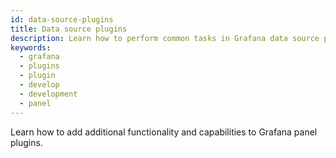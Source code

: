 ```yaml
---
id: data-source-plugins
title: Data source plugins
description: Learn how to perform common tasks in Grafana data source plugin development.
keywords:
  - grafana
  - plugins
  - plugin
  - develop
  - development
  - panel
---
```


Learn how to add additional functionality and capabilities to Grafana panel plugins.

<DocLinkList />
